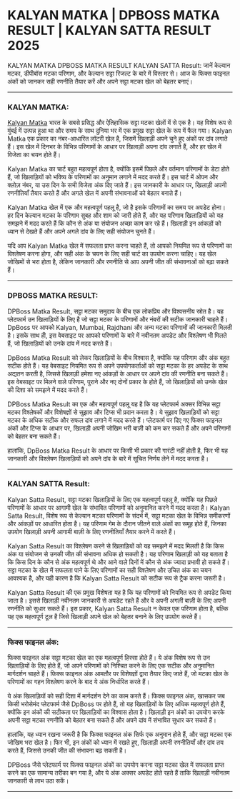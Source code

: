 # KALYAN MATKA | DPBOSS MATKA RESULT | KALYAN SATTA RESULT 2025

KALYAN MATKA DPBOSS MATKA RESULT KALYAN SATTA Result: जानें केल्यान मटका, डीपीबॉस मटका परिणाम, और केल्यान सट्टा रिजल्ट के बारे में विस्तार से। आज के फिक्स फाइनल अंकों को जानकर सही रणनीति तैयार करें और अपने सट्टा मटका खेल को बेहतर बनाएं।

---

### KALYAN MATKA:
[Kalyan Matka](https://github.com/kalyan-chart-dpboss-satta-matka-result) भारत के सबसे प्रसिद्ध और ऐतिहासिक सट्टा मटका खेलों में से एक है। यह विशेष रूप से मुंबई में उत्पन्न हुआ था और समय के साथ दुनिया भर में एक प्रमुख सट्टा खेल के रूप में फैल गया। Kalyan Matka एक प्रकार का नंबर-आधारित लॉटरी खेल है, जिसमें खिलाड़ी अपने चुने हुए अंकों पर दांव लगाते हैं। इस खेल में दिनभर के विभिन्न परिणामों के आधार पर खिलाड़ी अपना दांव लगाते हैं, और हर खेल में विजेता का चयन होते हैं।

Kalyan Matka का चार्ट बहुत महत्वपूर्ण होता है, क्योंकि इसमें पिछले और वर्तमान परिणामों के डेटा होते हैं, जो खिलाड़ियों को भविष्य के परिणामों का अनुमान लगाने में मदद करते हैं। इस चार्ट में ओपन और क्लोज़ नंबर, या उस दिन के सभी विजेता अंक दिए जाते हैं। इस जानकारी के आधार पर, खिलाड़ी अपनी रणनीतियाँ तैयार करते हैं और अगले खेल में अपनी संभावनाओं को बेहतर बनाते हैं। 

Kalyan Matka खेल में एक और महत्वपूर्ण पहलू है, जो है इसके परिणामों का समय पर अपडेट होना। हर दिन केल्यान मटका के परिणाम सुबह और शाम को जारी होते हैं, और यह परिणाम खिलाड़ियों को यह समझने में मदद करते हैं कि कौन से अंक या संयोजन अच्छा काम कर रहे हैं। खिलाड़ी इन आंकड़ों को ध्यान से देखते हैं और अपने अगले दांव के लिए सही संयोजन चुनते हैं।

यदि आप Kalyan Matka खेल में सफलता प्राप्त करना चाहते हैं, तो आपको नियमित रूप से परिणामों का विश्लेषण करना होगा, और सही अंक के चयन के लिए सही चार्ट का उपयोग करना चाहिए। यह खेल जोखिमों से भरा होता है, लेकिन जानकारी और रणनीति से आप अपनी जीत की संभावनाओं को बढ़ा सकते हैं।

---

### DPBOSS MATKA RESULT:
DPBoss Matka Result, सट्टा मटका समुदाय के बीच एक लोकप्रिय और विश्वसनीय स्रोत है। यह प्लेटफार्म उन खिलाड़ियों के लिए है जो सट्टा मटका के परिणामों और नंबरों की सटीक जानकारी चाहते हैं। DpBoss पर आपको Kalyan, Mumbai, Rajdhani और अन्य मटका परिणामों की जानकारी मिलती है। इसके साथ ही, इस वेबसाइट पर आपको परिणामों के बारे में नवीनतम अपडेट और विश्लेषण भी मिलते हैं, जो खिलाड़ियों को उनके दांव में मदद करते हैं।

DpBoss Matka Result को लेकर खिलाड़ियों के बीच विश्वास है, क्योंकि यह परिणाम और अंक बहुत सटीक होते हैं। यह वेबसाइट नियमित रूप से अपने उपयोगकर्ताओं को सट्टा मटका के हर अपडेट के साथ अद्यतन करती है, जिससे खिलाड़ी हमेशा नए आंकड़ों के आधार पर अपने दांव की रणनीति बना सकते हैं। इस वेबसाइट पर मिलने वाले परिणाम, पुराने और नए दोनों प्रकार के होते हैं, जो खिलाड़ियों को उनके खेल की दिशा को समझने में मदद करते हैं। 

DPBoss Matka Result का एक और महत्वपूर्ण पहलू यह है कि यह प्लेटफार्म अक्सर विभिन्न सट्टा मटका विश्लेषकों और विशेषज्ञों से सुझाव और टिप्स भी प्रदान करता है। ये सुझाव खिलाड़ियों को सट्टा मटका के अधिक सटीक और सफल दांव लगाने में मदद करते हैं। प्लेटफार्म पर दिए गए फिक्स फाइनल अंकों और टिप्स के आधार पर, खिलाड़ी अपनी जोखिम भरी बाज़ी को कम कर सकते हैं और अपने परिणामों को बेहतर बना सकते हैं। 

हालांकि, DpBoss Matka Result के आधार पर किसी भी प्रकार की गारंटी नहीं होती है, फिर भी यह जानकारी और विश्लेषण खिलाड़ियों को अपने दांव के बारे में सूचित निर्णय लेने में मदद करता है। 

---

### KALYAN SATTA Result:
Kalyan Satta Result, सट्टा मटका खिलाड़ियों के लिए एक महत्वपूर्ण पहलू है, क्योंकि यह पिछले परिणामों के आधार पर आगामी खेल के संभावित परिणामों को अनुमानित करने में मदद करता है। Kalyan Satta Result, विशेष रूप से केल्यान मटका परिणामों के संदर्भ में, सट्टा मटका खेल के विभिन्न समीकरणों और आंकड़ों पर आधारित होता है। यह परिणाम गेम के दौरान जीतने वाले अंकों का समूह होते हैं, जिनका उपयोग खिलाड़ी अपनी आगामी बाज़ी के लिए रणनीतियाँ तैयार करने में करते हैं।

Kalyan Satta Result का विश्लेषण करने से खिलाड़ियों को यह समझने में मदद मिलती है कि किस अंक या संयोजन से उनकी जीत की संभावना अधिक हो सकती है। यह परिणाम खिलाड़ी को यह बताता है कि किस दिन के कौन से अंक महत्वपूर्ण थे और आने वाले दिनों में कौन से अंक ज्यादा प्रभावी हो सकते हैं। सट्टा मटका के खेल में सफलता पाने के लिए परिणामों का सही विश्लेषण और उचित अंक का चयन आवश्यक है, और यही कारण है कि Kalyan Satta Result को सटीक रूप से ट्रैक करना जरूरी है।

Kalyan Satta Result की एक प्रमुख विशेषता यह है कि यह परिणामों को नियमित रूप से अपडेट किया जाता है। इससे खिलाड़ी नवीनतम जानकारी से अपडेट रहते हैं और वे अपनी अगली बाज़ी के लिए अपनी रणनीति को सुधार सकते हैं। इस प्रकार, Kalyan Satta Result न केवल एक परिणाम होता है, बल्कि यह एक महत्वपूर्ण टूल है जिसे खिलाड़ी अपने खेल को बेहतर बनाने के लिए उपयोग करते हैं।

---

### फिक्स फाइनल अंक:
फिक्स फाइनल अंक सट्टा मटका खेल का एक महत्वपूर्ण हिस्सा होते हैं। ये अंक विशेष रूप से उन खिलाड़ियों के लिए होते हैं, जो अपने परिणामों को निश्चित करने के लिए एक सटीक और अनुमानित मार्गदर्शन चाहते हैं। फिक्स फाइनल अंक आमतौर पर विशेषज्ञों द्वारा तैयार किए जाते हैं, जो मटका खेल के परिणामों का गहन विश्लेषण करने के बाद ये अंक निर्धारित करते हैं। 

ये अंक खिलाड़ियों को सही दिशा में मार्गदर्शन देने का काम करते हैं। फिक्स फाइनल अंक, खासकर जब किसी भरोसेमंद प्लेटफार्म जैसे DpBoss पर होते हैं, तो यह खिलाड़ियों के लिए अधिक महत्वपूर्ण होते हैं, क्योंकि इन अंकों की सटीकता पर खिलाड़ियों का विश्वास होता है। खिलाड़ी इन अंकों का उपयोग करके अपनी सट्टा मटका रणनीति को बेहतर बना सकते हैं और अपने दांव में संभावित सुधार कर सकते हैं।

हालांकि, यह ध्यान रखना जरूरी है कि फिक्स फाइनल अंक सिर्फ एक अनुमान होते हैं, और सट्टा मटका एक जोखिम भरा खेल है। फिर भी, इन अंकों को ध्यान में रखते हुए, खिलाड़ी अपनी रणनीतियाँ और दांव तय करते हैं, जिससे उनकी जीत की संभावना बढ़ सकती है। 

DPBoss जैसे प्लेटफार्म पर फिक्स फाइनल अंकों का उपयोग करना सट्टा मटका खेल में सफलता प्राप्त करने का एक सामान्य तरीका बन गया है, और ये अंक अक्सर अपडेट होते रहते हैं ताकि खिलाड़ी नवीनतम जानकारी से लाभ उठा सकें। 

---

